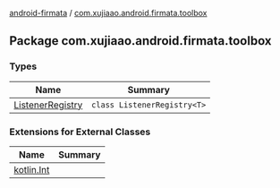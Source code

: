 [android-firmata](../index.md) / [com.xujiaao.android.firmata.toolbox](./index.md)

## Package com.xujiaao.android.firmata.toolbox

### Types

| Name | Summary |
|---|---|
| [ListenerRegistry](-listener-registry/index.md) | `class ListenerRegistry<T>` |

### Extensions for External Classes

| Name | Summary |
|---|---|
| [kotlin.Int](kotlin.-int/index.md) |  |
